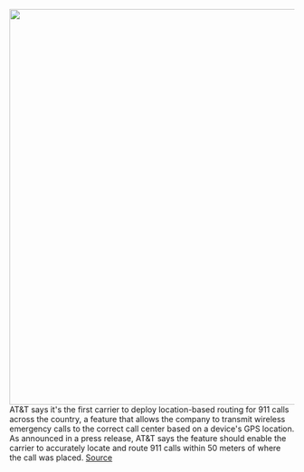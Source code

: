 <img src='https://cdn.vox-cdn.com/thumbor/y5ufrAayh6lYuoHIeTxeB0jLl2o=/0x0:2040x1360/1200x800/filters:focal(857x517:1183x843)/cdn.vox-cdn.com/uploads/chorus_image/image/70854146/acastro_180322_1777_0001.0.jpg' width='700px' /><br/>
AT&T says it's the first carrier to deploy location-based routing for 911 calls across the country, a feature that allows the company to transmit wireless emergency calls to the correct call center based on a device's GPS location. As announced in a press release, AT&T says the feature should enable the carrier to accurately locate and route 911 calls within 50 meters of where the call was placed.
<a href='https://www.theverge.com/2022/5/10/23065777/att-route-911-calls-gps-location-based-routing'> Source <a/>